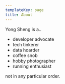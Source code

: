```yaml
---
templateKey: page
title: About
---
```


Yong Sheng is a..
* developer advocate
* tech tinkerer
* data hoarder
* coffee snob
* hobby photographer
* running enthusiast

not in any particular order.
